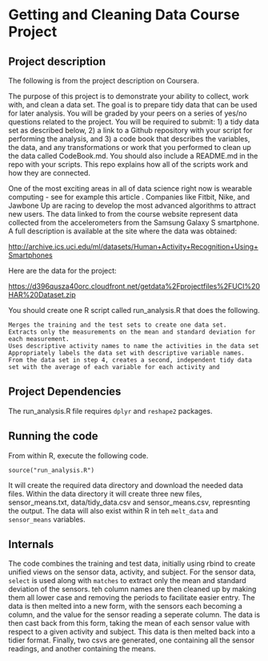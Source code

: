 # Getting and Cleaning Data Course Project
## Project description

The following is from the project description on Coursera.

The purpose of this project is to demonstrate your ability to collect, work with, and clean a data set. The goal is to prepare tidy data that can be used for later analysis. You will be graded by your peers on a series of yes/no questions related to the project. You will be required to submit: 1) a tidy data set as described below, 2) a link to a Github repository with your script for performing the analysis, and 3) a code book that describes the variables, the data, and any transformations or work that you performed to clean up the data called CodeBook.md. You should also include a README.md in the repo with your scripts. This repo explains how all of the scripts work and how they are connected.

One of the most exciting areas in all of data science right now is wearable computing - see for example this article . Companies like Fitbit, Nike, and Jawbone Up are racing to develop the most advanced algorithms to attract new users. The data linked to from the course website represent data collected from the accelerometers from the Samsung Galaxy S smartphone. A full description is available at the site where the data was obtained:

http://archive.ics.uci.edu/ml/datasets/Human+Activity+Recognition+Using+Smartphones

Here are the data for the project:

https://d396qusza40orc.cloudfront.net/getdata%2Fprojectfiles%2FUCI%20HAR%20Dataset.zip

You should create one R script called run\_analysis.R that does the following.

    Merges the training and the test sets to create one data set.
    Extracts only the measurements on the mean and standard deviation for each measurement.
    Uses descriptive activity names to name the activities in the data set
    Appropriately labels the data set with descriptive variable names.
    From the data set in step 4, creates a second, independent tidy data set with the average of each variable for each activity and 

## Project Dependencies

The run\_analysis.R file requires `dplyr` and `reshape2` packages.

## Running the code

From within R, execute the following code.  

`source("run_analysis.R")`

It will create the required data directory and download the needed data files.  Within  the data directory it will create three new files, sensor_means.txt, data/tidy\_data.csv and sensor\_means.csv, represnting the output.  The data will also exist within R in teh `melt_data` and `sensor_means` variables.

## Internals

The code combines the training and test data, initially using rbind to create unified views on the sensor data, activity, and subject.  For the sensor data, `select` is used along with `matches` to extract only the mean and standard deviation of the sensors.  teh column names are then cleaned up by making them all lower case and removing the periods to facilitate easier entry.  The data is then melted into a new form, with the sensors each becoming a column, and the value for the sensor reading a seperate column.  The data is then cast back from this form, taking the mean of each sensor value with respect to a given activity and subject.  This data is then melted back into a tidier format.  Finally, two csvs are generated, one containing all the sensor readings, and another containing the means.

